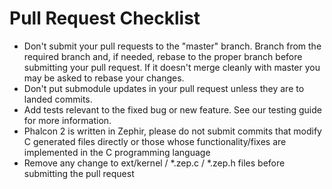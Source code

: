 <!--
  Make sure you're following the points below so your PR get's correctly reviewed. After reading,
  remove the template and use this space to describe your changes.
-->

Pull Request Checklist
======================

- Don't submit your pull requests to the "master" branch. Branch from the required branch and,
  if needed, rebase to the proper branch before submitting your pull request. If it doesn't
  merge cleanly with master you may be asked to rebase your changes.
- Don't put submodule updates in your pull request unless they are to landed commits.
- Add tests relevant to the fixed bug or new feature. See our testing guide for more information.
- Phalcon 2 is written in Zephir, please do not submit commits that modify C generated files
  directly or those whose functionality/fixes are implemented in the C programming language
- Remove any change to ext/kernel / *.zep.c / *.zep.h files before submitting the pull request
